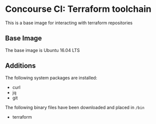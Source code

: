 # Concourse CI: Terraform toolchain

This is a base image for interacting with terraform repositories

## Base Image

The base image is Ubuntu 16.04 LTS

## Additions

The following system packages are installed:

* curl
* jq
* git

The following binary files have been downloaded and placed in `/bin`

* terraform

